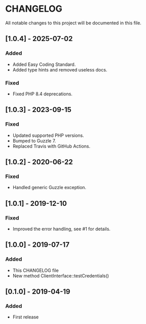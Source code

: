 # CHANGELOG

All notable changes to this project will be documented in this file.

## [1.0.4] - 2025-07-02

### Added

- Added Easy Coding Standard.
- Added type hints and removed useless docs.

### Fixed

- Fixed PHP 8.4 deprecations.

## [1.0.3] - 2023-09-15

### Fixed

- Updated supported PHP versions.
- Bumped to Guzzle 7.
- Replaced Travis with GitHub Actions.

## [1.0.2] - 2020-06-22

### Fixed

- Handled generic Guzzle exception.

## [1.0.1] - 2019-12-10

### Fixed

- Improved the error handling, see #1 for details.

## [1.0.0] - 2019-07-17

### Added

- This CHANGELOG file
- New method ClientInterface::testCredentials()

## [0.1.0] - 2019-04-19

### Added

- First release
